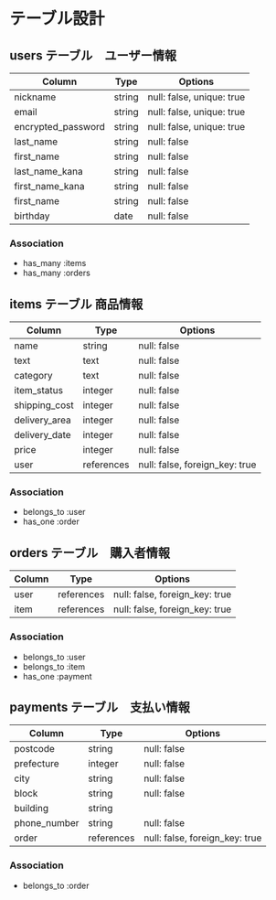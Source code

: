 # テーブル設計

## users テーブル　ユーザー情報

| Column             | Type   | Options                   |
| ------------------ | ------ | ------------------------- |
| nickname           | string | null: false, unique: true |
| email              | string | null: false, unique: true |
| encrypted_password | string | null: false, unique: true |
| last_name          | string | null: false               |
| first_name         | string | null: false               |
| last_name_kana     | string | null: false               |
| first_name_kana    | string | null: false               |
| first_name         | string | null: false               |
| birthday           | date   | null: false               |

### Association

- has_many :items
- has_many :orders


## items テーブル 商品情報

| Column       | Type       | Options                        |
| -------------| ---------- | ------------------------------ |
| name         | string     | null: false                    |
| text         | text       | null: false                    |
| category     | text       | null: false                    |
| item_status  | integer    | null: false                    |
| shipping_cost| integer    | null: false                    |
| delivery_area| integer    | null: false                    |
| delivery_date| integer    | null: false                    |
| price        | integer    | null: false                    |
| user         | references | null: false, foreign_key: true |

### Association

- belongs_to :user
- has_one :order


## orders テーブル　購入者情報

| Column    | Type         | Options                        |
| --------- | ------------ | ------------------------------ |
| user      | references   | null: false, foreign_key: true |
| item      | references   | null: false, foreign_key: true |

### Association

- belongs_to :user
- belongs_to :item
- has_one :payment

## payments テーブル　支払い情報

| Column      | Type         | Options                        |
| ---------   | ------------ | ------------------------------ |
| postcode    | string       | null: false                    |
| prefecture  | integer      | null: false                    |
| city        | string       | null: false                    |
| block       | string       | null: false                    |
| building    | string       |                                |
| phone_number| string       | null: false                    |
| order       | references   | null: false, foreign_key: true |


### Association

- belongs_to :order
